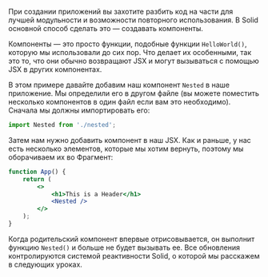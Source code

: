При создании приложений вы захотите разбить код на части для лучшей модульности и возможности повторного использования. В Solid основной способ сделать это — создавать компоненты.

Компоненты — это просто функции, подобные функции `HelloWorld()`, которую мы использовали до сих пор. Что делает их особенными, так это то, что они обычно возвращают JSX и могут вызываться с помощью JSX в других компонентах.

В этом примере давайте добавим наш компонент `Nested` в наше приложение. Мы определили его в другом файле (вы можете поместить несколько компонентов в один файл если вам это необходимо). Сначала мы должны импортировать его:

```js
import Nested from './nested';
```

Затем нам нужно добавить компонент в наш JSX. Как и раньше, у нас есть несколько элементов, которые мы хотим вернуть, поэтому мы оборачиваем их во Фрагмент:

```jsx
function App() {
	return (
		<>
			<h1>This is a Header</h1>
			<Nested />
		</>
	);
}
```

Когда родительский компонент впервые отрисовывается, он выполнит функцию `Nested()` и больше не будет вызывать ее. Все обновления контролируются системой реактивности Solid, о которой мы расскажем в следующих уроках.
